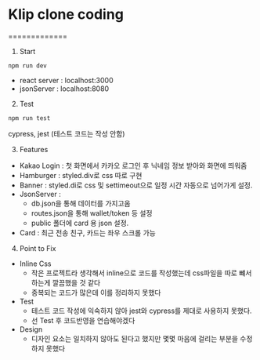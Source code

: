 # Klip clone coding
=============
1. Start
```nodejs
npm run dev
```
* react server : localhost:3000
* jsonServer : localhost:8080

2. Test
```nodejs
npm run test
```
cypress, jest (테스트 코드는 작성 안함)

3. Features
* Kakao Login : 첫 화면에서 카카오 로그인 후 닉네임 정보 받아와 화면에 띄워줌
* Hamburger : styled.div로 css 따로 구현
* Banner : styled.di로 css 및 settimeout으로 일정 시간 자동으로 넘어가게 설정. 
* JsonServer : 
  - db.json을 통해 데이터를 가지고옴
  - routes.json을 통해 wallet/token 등 설정
  - public 폴더에 card 용 json 설정. 
* Card : 최근 전송 친구, 카드는 좌우 스크롤 가능

4. Point to Fix
* Inline Css 
  - 작은 프로젝트라 생각해서 inline으로 코드를 작성했는데 css파일을 따로 뺴서 하는게 깔끔했을 것 같다
  - 중복되는 코드가 많은데 이를 정리하지 못했다
* Test
  - 테스트 코드 작성에 익숙하지 않아 jest와 cypress를 제대로 사용하지 못했다. 
  - 선 Test 후 코드반영을 연습해야겠다
* Design
  - 디자인 요소는 일치하지 않아도 된다고 했지만 몇몇 마음에 걸리는 부분을 수정하지 못했다
